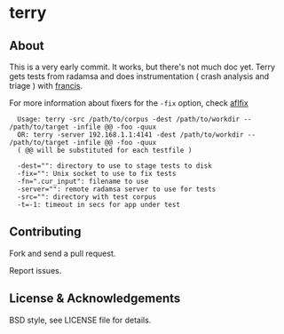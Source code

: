 # terry

## About

This is a very early commit. It works, but there's not much doc yet. Terry gets tests from radamsa and does instrumentation ( crash analysis and triage ) with [francis](https://github.com/bnagy/francis).

For more information about fixers for the `-fix` option, check [aflfix](https://github.com/bnagy/aflfix)

```
  Usage: terry -src /path/to/corpus -dest /path/to/workdir -- /path/to/target -infile @@ -foo -quux
  OR: terry -server 192.168.1.1:4141 -dest /path/to/workdir -- /path/to/target -infile @@ -foo -quux
  ( @@ will be substituted for each testfile )

  -dest="": directory to use to stage tests to disk
  -fix="": Unix socket to use to fix tests
  -fn=".cur_input": filename to use
  -server="": remote radamsa server to use for tests
  -src="": directory with test corpus
  -t=-1: timeout in secs for app under test
```

## Contributing

Fork and send a pull request.

Report issues.

## License & Acknowledgements

BSD style, see LICENSE file for details.